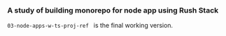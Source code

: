 ### A study of building monorepo for node app using Rush Stack

`03-node-apps-w-ts-proj-ref ` is the final working version.  